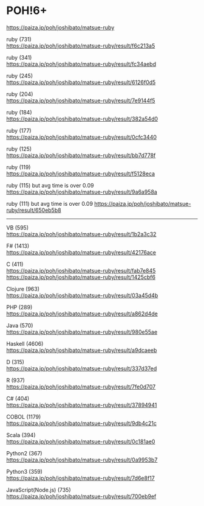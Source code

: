 POH!6+
===================
  
https://paiza.jp/poh/joshibato/matsue-ruby  
  
  
  
  
  

ruby (731)  
https://paiza.jp/poh/joshibato/matsue-ruby/result/f6c213a5  
  
ruby (341)  
https://paiza.jp/poh/joshibato/matsue-ruby/result/fc34aebd  
  
ruby (245)  
https://paiza.jp/poh/joshibato/matsue-ruby/result/6126f0d5  
  
ruby (204)  
https://paiza.jp/poh/joshibato/matsue-ruby/result/7e9144f5  
  
ruby (184)    
https://paiza.jp/poh/joshibato/matsue-ruby/result/382a54d0  
    
ruby (177)  
https://paiza.jp/poh/joshibato/matsue-ruby/result/0cfc3440  
  
ruby (125)  
https://paiza.jp/poh/joshibato/matsue-ruby/result/bb7d778f  
  
ruby (119)   
https://paiza.jp/poh/joshibato/matsue-ruby/result/f5128eca  
  
ruby (115) but avg time is over 0.09  
https://paiza.jp/poh/joshibato/matsue-ruby/result/9a6a958a  
  
ruby (111)  but avg time is over 0.09
https://paiza.jp/poh/joshibato/matsue-ruby/result/650eb5b8  
  
-------
  
VB (595)  
https://paiza.jp/poh/joshibato/matsue-ruby/result/1b2a3c32  
  
F# (1413)  
https://paiza.jp/poh/joshibato/matsue-ruby/result/42176ace  
  
C (411)  
https://paiza.jp/poh/joshibato/matsue-ruby/result/fab7e845    
https://paiza.jp/poh/joshibato/matsue-ruby/result/1425cbf6    
  
Clojure (963)  
https://paiza.jp/poh/joshibato/matsue-ruby/result/03a45d4b  
  
PHP (289)  
https://paiza.jp/poh/joshibato/matsue-ruby/result/a862d4de  
  
Java (570)  
https://paiza.jp/poh/joshibato/matsue-ruby/result/980e55ae  
  
Haskell (4606)  
https://paiza.jp/poh/joshibato/matsue-ruby/result/a9dcaeeb  
  
D (315)  
https://paiza.jp/poh/joshibato/matsue-ruby/result/337d37ed  
  
R (937)  
https://paiza.jp/poh/joshibato/matsue-ruby/result/7fe0d707  
  
C# (404)  
https://paiza.jp/poh/joshibato/matsue-ruby/result/37894941  
  
COBOL (1179)  
https://paiza.jp/poh/joshibato/matsue-ruby/result/9db4c21c  
  
Scala (394)  
https://paiza.jp/poh/joshibato/matsue-ruby/result/0c181ae0  
  
Python2 (367)  
https://paiza.jp/poh/joshibato/matsue-ruby/result/0a9953b7    
  
Python3 (359)  
https://paiza.jp/poh/joshibato/matsue-ruby/result/7d6e8f17  
  
JavaScript(Node.js) (735)  
https://paiza.jp/poh/joshibato/matsue-ruby/result/700eb9ef  
  
